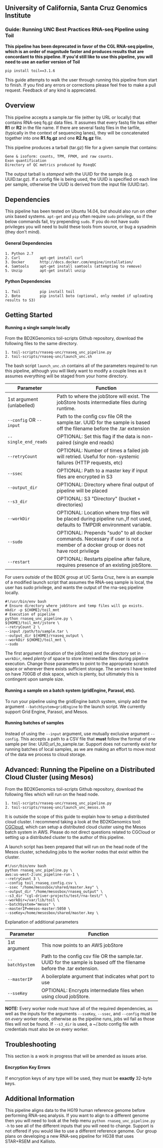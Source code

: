 ## University of California, Santa Cruz Genomics Institute
### Guide: Running UNC Best Practices RNA-seq Pipeline using Toil

**This pipeline has been deprecated in favor of the CGL RNA-seq pipeline, which is an order of magnitude faster
and produces results that are concordant to this pipeline. If you'd still like to use this pipeline, you will need
to use an earlier version of Toil**

`pip install toil==3.1.6`

This guide attempts to walk the user through running this pipeline from start to finish. 
If you find any errors or corrections please feel free to make a pull request. Feedback of any kind is appreciated.

## Overview
This pipeline accepts a sample.tar file (either by URL or locally) that contains RNA-seq fq.gz data files.  It assumes
that every fastq file has either **R1** or **R2** in the file name.  If there are several fastq files in the tarfile, 
(typically in the context of sequencing lanes), they will be concatenated together into one **R1.fq.gz** and 
one **R2.fq.gz** file.

This pipeline produces a tarball (tar.gz) file for a given sample that contains:

    Gene & isoform: counts, TPM, FPKM, and raw counts.
    Exon quantification
    Directory of QC metrics produced by RseqQC
 
The output tarball is *stamped* with the UUID for the sample (e.g. UUID.tar.gz). If a config file is being used, the
UUID is specified on each line per sample, otherwise the UUID is derived from the input file (UUID.tar). 

## Dependencies
This pipeline has been tested on Ubuntu 14.04, but should also run on other unix based systems.  `apt-get` and `pip`
often require `sudo` privilege, so if the below commands fail, try prepending `sudo`.  If you do not have sudo 
privileges you will need to build these tools from source, or bug a sysadmin (they don't mind). 

#### General Dependencies
    1. Python 2.7
    2. Curl         apt-get install curl
    3. Docker       http://docs.docker.com/engine/installation/
    4. Samtools     apt-get install samtools (attempting to remove)
    5. Unzip        apt-get install unzip

#### Python Dependencies
    1. Toil         pip install toil
    2. Boto         pip install boto (optional, only needed if uploading results to S3)


## Getting Started
#### Running a single sample locally
From the BD2KGenomics toil-scripts Github repository, download the following files to the same directory.

    1. toil-scripts/rnaseq-unc/rnaseq_unc_pipeline.py
    2. toil-scripts/rnaseq-unc/launch_unc.sh
    
The bash script `launch_unc.sh` contains all of the parameters required to run this pipeline, although you 
will likely want to modify a couple lines as it assumes everything will be staged from your home directory.

| Parameter                 | Function                                                                                                                              |
|---------------------------|---------------------------------------------------------------------------------------------------------------------------------------|
| 1st argument (unlabelled) | Path to where the jobStore will exist. The jobStore hosts intermediate files during runtime.                                          |
| `--config` OR `--input`   | Path to the config csv file OR the sample.tar.  UUID for the sample is based off the filename before the .tar extension               |
| `--single_end_reads`      | OPTIONAL: Set this flag if the data is non-paired (single end reads)                                                                  |
| `--retryCount`            | OPTIONAL: Number of times a failed job will retried. Useful for non-systemic failures (HTTP requests, etc)                            |
| `--ssec`                  | OPTIONAL: Path to a master key if input files are encrypted in S3                                                                     |
| `--output_dir`            | OPTIONAL: Directory where final output of pipeline will be placed                                                                     |
| `--s3_dir`                | OPTIONAL: S3 "Directory" (bucket + directories)                                                                                       |
| `--workDir`               | OPTIONAL: Location where tmp files will be placed during pipeline run.,If not used, defaults to TMPDIR environment variable.          |
| `--sudo`                  | OPTIONAL: Prepends "sudo" to all docker commands. Necessary if user is not a member of a docker group or does not have root privilege |
| `--restart`               | OPTIONAL: Restarts pipeline after failure, requires presence of an existing jobStore.                                                 |

For users *outside* of the BD2K group at UC Santa Cruz, here is an example of a modified launch script that assumes the 
RNA-seq sample is local, the user has sudo privilege, and wants the output of the rna-seq pipeline locally.

``` shell
#!/usr/bin/env bash
# Ensure directory where jobStore and temp files will go exists.
mkdir -p ${HOME}/toil_mnt
# Execution of pipeline
python rnaseq_unc_pipeline.py \
${HOME}/toil_mnt/jstore \
--retryCount 2 \
--input /path/to/sample.tar \
--output_dir ${HOME}/rnaseq_output \
--workDir ${HOME}/toil_mnt \
--sudo 
```

The first argument (location of the jobStore) and the directory set in `--workDir`, need *plenty* of space to store 
intermediate files during pipeline execution.  Change those parameters to point to the appropriate scratch space or
wherever there exists sufficient storage. The servers I have tested on have 700GB of disk space, which is plenty,
but ultimately this is contingent upon sample size.

#### Running a sample on a batch system (gridEngine, Parasol, etc).
To run your pipeline using the gridEngine batch system, simply add the argument `--batchSystem=gridEngine` to the launch
script.  We currently support Grid Engine, Parasol, and Mesos. 
 
#### Running batches of samples
Instead of using the `--input` argument, use mutually exclusive argument `--config`. This accepts a path to a 
CSV file that **must** follow the format of one sample per line:  UUID,url_to_sample.tar.  Support does not
currently exist for running batches of local samples, as we are making an effort to move most of the data we 
process to cloud storage.

## Advanced: Running the Pipeline on a Distributed Cloud Cluster (using Mesos)
From the BD2KGenomics toil-scripts Github repository, download the following files which will run on the head node.

    1. toil-scripts/rnaseq-unc/rnaseq_unc_pipeline.py
    2. toil-scripts/rnaseq-unc/launch_unc_mesos.sh
    
It is outside the scope of this guide to explain how to setup a distributed cloud cluster.  I recommend taking a 
look at the BD2KGenomics tool: [CGCloud](https://github.com/BD2KGenomics/cgcloud), which can setup a distributed 
cloud cluster using the Mesos batch system in AWS.  Please do not direct questions related to CGCloud or 
setting up a distributed cluster to the author of this pipeline. 

A launch script has been prepared that will run on the head node of the Mesos cluster, scheduling jobs to the worker
nodes that exist within the cluster.

``` shell
#!/usr/bin/env bash
python rnaseq_unc_pipeline.py \
aws:us-west-2:unc_pipeline-run-1 \
--retryCount 3 \
--config toil_rnaseq_config.csv \
--ssec "/home/mesosbox/shared/master.key" \
--output_dir "/home/mesosbox/rnaseq_output" \
--s3_dir "cgl-driver-projects/test/rna-test/" \
--workDir=/var/lib/toil \
--batchSystem="mesos" \
--masterIP=mesos-master:5050 \
--sseKey=/home/mesosbox/shared/master.key \
```

Explanation of additional parameters

| Parameter     | Function                                                                                                                 |
|---------------|--------------------------------------------------------------------------------------------------------------------------|
| 1st argument  | This now points to an AWS jobStore                                                                                       |
| `--batchSystem` | Path to the config csv file OR the sample.tar.  UUID for the sample is based off the filename before the .tar extension. |
| `--masterIP`    | A boilerplate argument that indicates what port to use                                                                   |
| `--sseKey`      | OPTIONAL: Encrypts intermediate files when using cloud jobStore.   

**NOTE:** Every worker node must have all of the required dependencies, as well as the inputs for the arguments 
`--sseKey`, `--ssec`, and `--config` must be on *every* worker node, otherwise as the pipeline runs, jobs wil fail 
as those files will not be found.  If `--s3_dir` is used, a ~/.boto config file with credentials must also be on every
worker.

## Troubleshooting
This section is a work in progress that will be amended as issues arise.
#### Encryption Key Errors
If encryption keys of any type will be used, they must be **exactly** 32-byte keys.

## Additional Information
This pipeline aligns data to the HG19 human reference genome before performing RNA-seq analysis. If you want to align
to a different genome then you will need to look at the help menu `python rnaseq_unc_pipeline.py -h` to see all
of the different inputs that you will need to change.  Support is not offered if you would like to use a different
reference genome. Our group plans on developing a new RNA-seq pipeline for HG38 that uses STAR+RSEM and Kallisto.